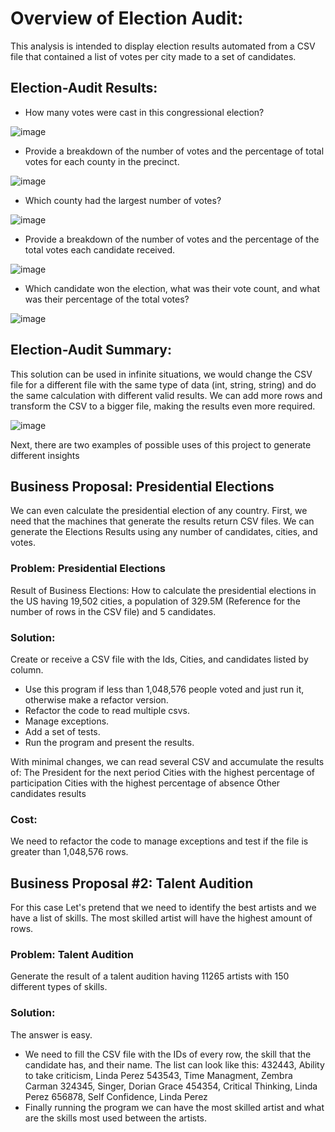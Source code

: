 # Overview of Election Audit:
This analysis is intended to display election results automated from a CSV file that contained a list of votes
per city made to a set of candidates.
 
## Election-Audit Results:
 
- How many votes were cast in this congressional election?
 
![image](https://github.com/lindaperez/elections_analysis/blob/master/Resources/total_votes.png)
 
- Provide a breakdown of the number of votes and the percentage of total votes for each county in the precinct.
 
![image](https://github.com/lindaperez/elections_analysis/blob/master/Resources/county_votes.png)
 
- Which county had the largest number of votes?
 
![image](https://github.com/lindaperez/elections_analysis/blob/master/Resources/largest.png)
 
- Provide a breakdown of the number of votes and the percentage of the total votes each candidate received.
 
![image](https://github.com/lindaperez/elections_analysis/blob/master/Resources/candidate_votes.png)
 
- Which candidate won the election, what was their vote count, and what was their percentage of the total votes?
 
![image](https://github.com/lindaperez/elections_analysis/blob/master/Resources/winners.png)
 
## Election-Audit Summary:
 
 
This solution can be used in infinite situations, we would change the CSV file for a different file with the same
type of data (int, string, string) and do the same calculation with different valid results. We can add more rows
and transform the CSV to a bigger file, making the results even more required.
 
 
![image](https://github.com/lindaperez/elections_analysis/blob/master/Resources/totals.png)
 
 
Next, there are two examples of possible uses of this project to generate different insights
 
## Business Proposal: Presidential Elections
 
We can even calculate the presidential election of any country. First, we need that the machines that generate the
results return CSV files. We can generate the Elections Results using any number of candidates, cities, and votes.
 
### Problem: Presidential Elections
 
Result of Business Elections: How to calculate the presidential elections in the US having  19,502 cities,
a population of 329.5M (Reference for the number of rows in the CSV file) and 5 candidates.
 
### Solution:
 
Create or receive a CSV file with the Ids, Cities, and candidates listed by column.
 
- Use this program if less than 1,048,576 people voted and just run it, otherwise make a refactor version.
- Refactor the code to read multiple csvs.
- Manage exceptions.
- Add a set of tests.
- Run the program and present the results.
 
With minimal changes, we can read several CSV and accumulate the results of:
   The President for the next period
   Cities with the highest percentage of participation
   Cities with the highest percentage of absence
   Other candidates results
 
### Cost: 
We need to refactor the code to manage exceptions and test if the file is greater than 1,048,576 rows.
 
## Business Proposal #2: Talent Audition
For this case Let's pretend that we need to identify the best artists and we have a list of skills.
The most skilled artist will have the highest amount of rows.
### Problem: Talent Audition
Generate the result of a talent audition having 11265 artists with 150 different types of skills.
### Solution:
The answer is easy.
- We need to fill the CSV file with the IDs of every row, the skill that the candidate has, and their name.
The list can look like this:
   432443,  Ability to take criticism, Linda Perez
   543543,  Time Managment, Zembra Carman
   324345,  Singer, Dorian Grace
   454354,  Critical Thinking, Linda Perez
   656878,  Self Confidence, Linda Perez
- Finally running the program we can have the most skilled artist and what are the skills most used between the artists.
 
 

